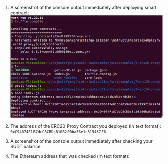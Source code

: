 1. A screenshot of the console output immediately after deploying smart contract:
![Console](https://github.com/Pfed-prog/gitcoin_nervos/blob/main/task5/deploy.png)

2. The address of the ERC20 Proxy Contract you deployed (in text format):
```0xC94074F187dcC8CBDc810B200ba56e1c815437E6```
3. A screenshot of the console output immediately after checking your SUDT balance:

4. The Ethereum address that was checked (in text format):
